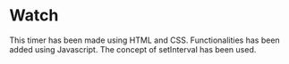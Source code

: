 # Watch
This timer has been made using HTML and CSS. Functionalities has been added using Javascript.
The concept of setInterval has been used.

